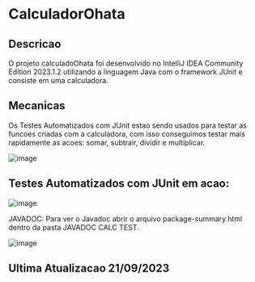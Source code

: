 # CalculadorOhata
## Descricao
O projeto calculadoOhata foi desenvolvido no IntelliJ IDEA Community Edition 2023.1.2 utilizando a linguagem Java com o framework JUnit e consiste em uma calculadora.
## Mecanicas
Os Testes Automatizados com JUnit estao sendo usados para testar as funcoes criadas com a calculadora, com isso conseguimos testar mais rapidamente as acoes: somar, subtrair, dividir e multiplicar.

![image](https://github.com/matheuspoveda/CalculadorOhata/assets/116612940/ae41ad54-5bf2-442c-ab5f-215a730b619e)

## Testes Automatizados com JUnit em acao:

![image](https://github.com/matheuspoveda/CalculadorOhata/assets/116612940/3855123b-9c74-4b38-a546-639979db16ff)

JAVADOC:
Para ver o Javadoc abrir o arquivo package-summary.html dentro da pasta JAVADOC CALC TEST.

![image](https://github.com/matheuspoveda/CalculadorOhata/assets/116612940/4994017d-fb24-4247-9a74-9ab9d8949d3c)

## Ultima Atualizacao 21/09/2023
